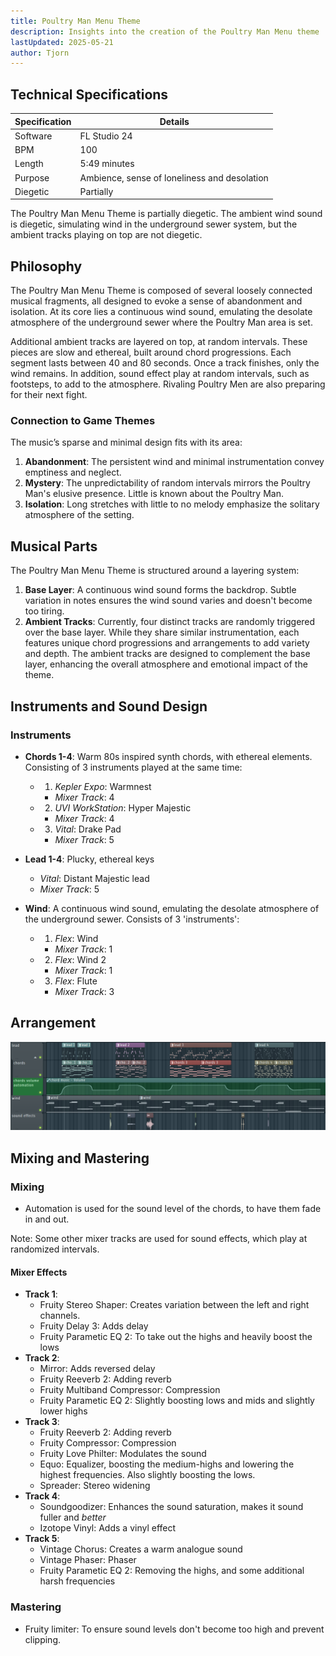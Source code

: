 ```yaml
---
title: Poultry Man Menu Theme
description: Insights into the creation of the Poultry Man Menu theme
lastUpdated: 2025-05-21
author: Tjorn
---
```


## Technical Specifications

| Specification | Details                                      |
| ------------- | -------------------------------------------- |
| Software      | FL Studio 24                                 |
| BPM           | 100                                          |
| Length        | 5:49 minutes                                 |
| Purpose       | Ambience, sense of loneliness and desolation |
| Diegetic      | Partially                                    |

The Poultry Man Menu Theme is partially diegetic. The ambient wind sound is diegetic, simulating wind in the underground sewer system, but the ambient tracks playing on top are not diegetic.

## Philosophy

The Poultry Man Menu Theme is composed of several loosely connected musical fragments, all designed to evoke a sense of abandonment and isolation. At its core lies a continuous wind sound, emulating the desolate atmosphere of the underground sewer where the Poultry Man area is set.

Additional ambient tracks are layered on top, at random intervals. These pieces are slow and ethereal, built around chord progressions. Each segment lasts between 40 and 80 seconds. Once a track finishes, only the wind remains. In addition, sound effect play at random intervals, such as footsteps, to add to the atmosphere. Rivaling Poultry Men are also preparing for their next fight.

### Connection to Game Themes

The music’s sparse and minimal design fits with its area:

1. **Abandonment**: The persistent wind and minimal instrumentation convey emptiness and neglect.
2. **Mystery**: The unpredictability of random intervals mirrors the Poultry Man's elusive presence. Little is known about the Poultry Man.
3. **Isolation**: Long stretches with little to no melody emphasize the solitary atmosphere of the setting.

## Musical Parts

The Poultry Man Menu Theme is structured around a layering system:

1. **Base Layer**: A continuous wind sound forms the backdrop. Subtle variation in notes ensures the wind sound varies and doesn't become too tiring.
2. **Ambient Tracks**: Currently, four distinct tracks are randomly triggered over the base layer. While they share similar instrumentation, each features unique chord progressions and arrangements to add variety and depth. The ambient tracks are designed to complement the base layer, enhancing the overall atmosphere and emotional impact of the theme.

## Instruments and Sound Design

### Instruments

- **Chords 1-4**: Warm 80s inspired synth chords, with ethereal elements. Consisting of 3 instruments played at the same time:
    - 1. _Kepler Expo_: Warmnest
        - _Mixer Track_: 4
    - 2. _UVI WorkStation_: Hyper Majestic
        - _Mixer Track_: 4
    - 3. _Vital_: Drake Pad
        - _Mixer Track_: 5

- **Lead 1-4**: Plucky, ethereal keys
    - _Vital_: Distant Majestic lead
    - _Mixer Track_: 5

- **Wind**: A continuous wind sound, emulating the desolate atmosphere of the underground sewer. Consists of 3 'instruments':
    - 1. _Flex_: Wind
        - _Mixer Track_: 1
    - 2. _Flex_: Wind 2
        - _Mixer Track_: 1
    - 3. _Flex_: Flute
        - _Mixer Track_: 3



## Arrangement

![Poultry Man Menu Theme Arrangement](../../../../../assets/fowl-play/art/music/poultry-man-menu/arangement.png)

## Mixing and Mastering

### Mixing

- Automation is used for the sound level of the chords, to have them fade in and out.

Note: Some other mixer tracks are used for sound effects, which play at randomized intervals.
<!-- TODO: make sound effects docs and link here -->

#### Mixer Effects

- **Track 1**:
  - Fruity Stereo Shaper: Creates variation between the left and right channels.
  - Fruity Delay 3: Adds delay
  - Fruity Parametic EQ 2: To take out the highs and heavily boost the lows
- **Track 2**:
  - Mirror: Adds reversed delay
  - Fruity Reeverb 2: Adding reverb
  - Fruity Multiband Compressor: Compression
  - Fruity Parametic EQ 2: Slightly boosting lows and mids and slightly lower highs
- **Track 3**:
  - Fruity Reeverb 2: Adding reverb
  - Fruity Compressor: Compression
  - Fruity Love Philter: Modulates the sound
  - Equo: Equalizer, boosting the medium-highs and lowering the highest frequencies. Also slightly boosting the lows.
  - Spreader: Stereo widening
- **Track 4**:
  - Soundgoodizer: Enhances the sound saturation, makes it sound fuller and _better_
  - Izotope Vinyl: Adds a vinyl effect
- **Track 5**:
  - Vintage Chorus: Creates a warm analogue sound
  - Vintage Phaser: Phaser
  - Fruity Parametic EQ 2: Removing the highs, and some additional harsh frequencies
### Mastering

- Fruity limiter: To ensure sound levels don't become too high and prevent clipping.
